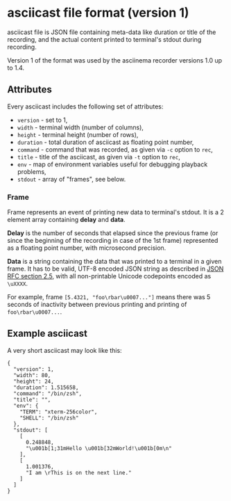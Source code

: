 # asciicast file format (version 1)

asciicast file is JSON file containing meta-data like duration or title of the
recording, and the actual content printed to terminal's stdout during
recording.

Version 1 of the format was used by the asciinema recorder versions 1.0 up to 1.4.

## Attributes

Every asciicast includes the following set of attributes:

* `version` - set to 1,
* `width` - terminal width (number of columns),
* `height` - terminal height (number of rows),
* `duration` - total duration of asciicast as floating point number,
* `command` - command that was recorded, as given via `-c` option to `rec`,
* `title` - title of the asciicast, as given via `-t` option to `rec`,
* `env` - map of environment variables useful for debugging playback problems,
* `stdout` - array of "frames", see below.

### Frame

Frame represents an event of printing new data to terminal's stdout. It is a 2
element array containing **delay** and **data**.

**Delay** is the number of seconds that elapsed since the previous frame (or
since the beginning of the recording in case of the 1st frame) represented as
a floating point number, with microsecond precision.

**Data** is a string containing the data that was printed to a terminal in a
given frame. It has to be valid, UTF-8 encoded JSON string as described in
[JSON RFC section 2.5](http://www.ietf.org/rfc/rfc4627.txt), with all
non-printable Unicode codepoints encoded as `\uXXXX`.

For example, frame `[5.4321, "foo\rbar\u0007..."]` means there was 5 seconds of
inactivity between previous printing and printing of `foo\rbar\u0007...`.

## Example asciicast

A very short asciicast may look like this:

    {
      "version": 1,
      "width": 80,
      "height": 24,
      "duration": 1.515658,
      "command": "/bin/zsh",
      "title": "",
      "env": {
        "TERM": "xterm-256color",
        "SHELL": "/bin/zsh"
      },
      "stdout": [
        [
          0.248848,
          "\u001b[1;31mHello \u001b[32mWorld!\u001b[0m\n"
        ],
        [
          1.001376,
          "I am \rThis is on the next line."
        ]
      ]
    }
